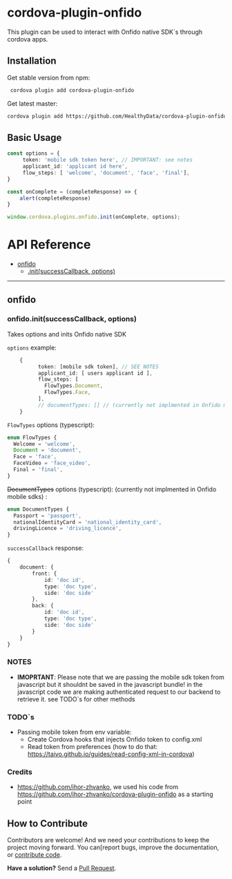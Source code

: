 # cordova-plugin-onfido

This plugin can be used to interact with Onfido native SDK`s through cordova apps.

## Installation

Get stable version from npm:
```bash
 cordova plugin add cordova-plugin-onfido
```

Get latest master:
```bash
cordova plugin add https://github.com/HealthyData/cordova-plugin-onfido
```

## Basic Usage

```typescript
const options = {
     token: 'mobile sdk token here', // IMPORTANT: see notes
     applicant_id: 'applicant id here',
     flow_steps: [ 'welcome', 'document', 'face', 'final'],
}

const onComplete = (completeResponse) => {
    alert(completeResponse)
}

window.cordova.plugins.onfido.init(onComplete, options);
```

# API Reference <a name="reference"></a>

* [onfido](#module_camera)
    * [.init(successCallback, options)](#module_camera.getPicture)  

---

<a name="module_camera"></a>

## onfido
<a name="module_camera.getPicture"></a>

### onfido.init(successCallback, options)
Takes options and inits Onfido native SDK

`options` example:
```typescript
    {
          token: [mobile sdk token], // SEE NOTES
          applicant_id: [ users applicant id ],
          flow_steps: [
            FlowTypes.Document,
            FlowTypes.Face,
          ],
          // documentTypes: [] // (currently not implmented in Onfido mobile sdks)
    }
```
`FlowTypes` options (typescript):
```typescript
enum FlowTypes {
  Welcome = 'welcome',
  Document = 'document',
  Face = 'face',
  FaceVideo = 'face_video',
  Final = 'final',
}
```

~~DocumentTypes~~ options (typescript): (currently not implmented in Onfido mobile sdks) :
```typescript
enum DocumentTypes {
  Passport = 'passport',
  nationalIdentityCard = 'national_identity_card',
  drivingLicence = 'driving_licence',
}
```

`successCallback` response:
```typescript
{
    document: {
        front: {
            id: 'doc id',
            type: 'doc type',
            side: 'doc side'
        },
        back: {
            id: 'doc id',
            type: 'doc type',
            side: 'doc side'
        }
    }
}
```
### NOTES
- __IMOPRTANT__: Please note that we are passing the mobile sdk token from javascript but it shouldnt be saved in the javascript bundle!
in the javascript code we are making authenticated request to our backend to retrieve it. see TODO`s for other methods

### TODO`s
- Passing mobile token from env variable:
    -  Create Cordova hooks that injects Onfido token to config.xml <preference name="onfidoToken" value="INJECT HERE" />
    -  Read token from preferences (how to do that: https://taivo.github.io/guides/read-config-xml-in-cordova)  

### Credits
- https://github.com/ihor-zhvanko, we used his code from https://github.com/ihor-zhvanko/cordova-plugin-onfido as a starting point 

## How to Contribute

Contributors are welcome! And we need your contributions to keep the project moving forward. You can[report bugs, improve the documentation, or [contribute code](https://github.com/rewireltd1/cordova-plugin-onfido/pulls).

**Have a solution?** Send a [Pull Request](https://github.com/rewireltd1/cordova-plugin-onfido/pulls).
